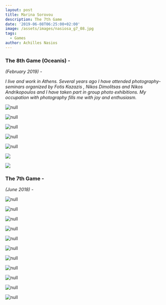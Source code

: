 ```yaml
---
layout: post
title: Marina Sorovou
description: The 7th Game
date: '2019-06-08T06:25:00+02:00'
image: /assets/images/nasiosa_g7_08.jpg
tags:
  - Games
author: Achilles Nasios
---
```

### The 8th Game (Oceanis) -

_(February 2019) -_

_I live and work in Athens. Several years ago I have attended photography-seminars organized by Fotis Kazazis , Nikos Dimolitsas and Nikos Andrikopoulos and I have taken part in group photo exhibitions. My occupation with photography fills me with joy and enthusiasm._

![null](/assets/images/sorovou_g8_pres.jpg#full)

![null](/assets/images/sorovou_g8_01.jpg)

![null](/assets/images/sorovou_g8_02.jpg)

![null](/assets/images/sorovou_g8_03.jpg)

![null](/assets/images/sorovou_g8_04.jpg)

![](/assets/images/sorovou_g8_05.jpg)

![](/assets/images/sorovou_g8_06.jpg)



### The 7th Game -

_(June 2018) -_

![null](/assets/images/sorovou-g7-02.jpg)

![null](/assets/images/sorovou-g7-03.jpg)

![null](/assets/images/sorovou-g7-04.jpg)

![null](/assets/images/sorovou-g7-05.jpg)

![null](/assets/images/sorovou-g7-06.jpg)

![null](/assets/images/sorovou-g7-07.jpg)

![null](/assets/images/sorovou-g7-08.jpg)

![null](/assets/images/sorovou-g7-09.jpg)

![null](/assets/images/sorovou-g7-10.jpg)

![null](/assets/images/sorovou-g7-11.jpg)

![null](/assets/images/sorovou-g7-12.jpg)
